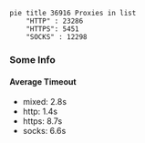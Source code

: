 
```mermaid
pie title 36916 Proxies in list
    "HTTP" : 23286
    "HTTPS": 5451
    "SOCKS" : 12298
```

### Some Info
#### Average Timeout

- mixed: 2.8s
- http: 1.4s
- https: 8.7s
- socks: 6.6s